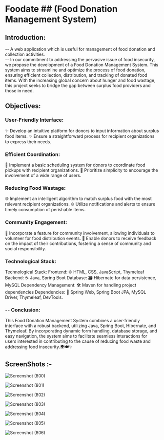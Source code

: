 # Foodate ## (Food Donation Management System)

## Introduction:
-- A web application which is useful for management of food donation and collection activities.  
-- In our commitment to addressing the pervasive issue of food insecurity, we propose the development of a Food Donation Management System. This system aims to streamline 
   and optimize the process of food donation, ensuring efficient collection, distribution, and tracking of donated food items. With the increasing global concern about 
   hunger and food wastage, this project seeks to bridge the gap between surplus food providers and those in need.


## Objectives:

### User-Friendly Interface:
✨ Develop an intuitive platform for donors to input information about surplus food items.
✨ Ensure a straightforward process for recipient organizations to express their needs.

### Efficient Coordination:
📅 Implement a basic scheduling system for donors to coordinate food pickups with recipient organizations.
📅 Prioritize simplicity to encourage the involvement of a wide range of users.

### Reducing Food Wastage:
🌐 Implement an intelligent algorithm to match surplus food with the most relevant recipient organizations.
🌐 Utilize notifications and alerts to ensure timely consumption of perishable items.

### Community Engagement:
🤝 Incorporate a feature for community involvement, allowing individuals to volunteer for food distribution events.
🤝 Enable donors to receive feedback on the impact of their contributions, fostering a sense of community and social responsibility.

### Technological Stack:
Technological Stack:
Frontend: 🌐 HTML, CSS, JavaScript, Thymeleaf
Backend: ☕ Java, Spring Boot
Database: 🗃 Hibernate for data persistence, MySQL
Dependency Management: 🛠 Maven for handling project dependencies
Dependencies: 🔄 Spring Web, Spring Boot JPA, MySQL Driver, Thymeleaf, DevTools.

 ### -- Conclusion:
This Food Donation Management System combines a user-friendly interface with a robust backend, utilizing Java, Spring Boot, Hibernate, and Thymeleaf. By incorporating dynamic form handling, database storage, and easy navigation, the system aims to facilitate seamless interactions for users interested in contributing to the cause of reducing food waste and addressing food insecurity.🌍🍽️✨


## ScreenShots :-

![Screenshot (800)](https://github.com/rachana97-dot/FoodDonationSystem/assets/62335644/4f9d30cc-0a50-4986-bb6d-9dd571c10e20)

![Screenshot (801)](https://github.com/rachana97-dot/FoodDonationSystem/assets/62335644/c6933be4-c2fd-4cd3-ae07-0a3b46d76c39)

![Screenshot (802)](https://github.com/rachana97-dot/FoodDonationSystem/assets/62335644/227b9195-959a-4fda-85b2-586f1178a9aa)

![Screenshot (803)](https://github.com/rachana97-dot/FoodDonationSystem/assets/62335644/11239c01-55e3-423a-8a49-8db6728bba97)

![Screenshot (804)](https://github.com/rachana97-dot/FoodDonationSystem/assets/62335644/6ad42d1a-dd4a-41e5-a55c-2674188d78cf)

![Screenshot (805)](https://github.com/rachana97-dot/FoodDonationSystem/assets/62335644/26e0fffe-1b75-473e-ba70-212bda8cd432)

![Screenshot (806)](https://github.com/rachana97-dot/FoodDonationSystem/assets/62335644/d554fee3-1623-4f52-8676-f75830b75b43)
